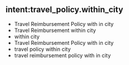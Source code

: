 ## intent:travel_policy.within_city
- Travel Reimbursement Policy with in city
- Travel Reimbursement within city
- within city
- Travel Reimbursement Policy with in city
- travel policy within city
- travel reimbursement policy with in city


